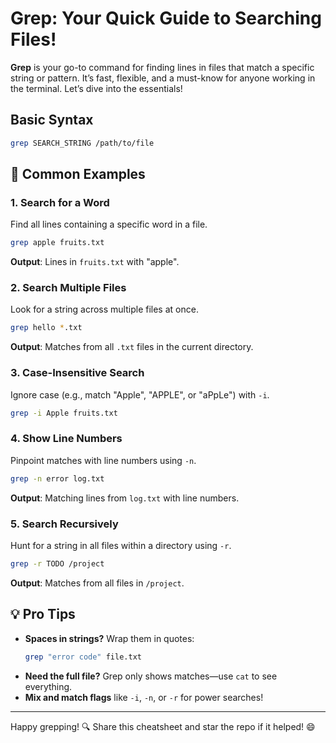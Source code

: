 # Grep: Your Quick Guide to Searching Files!

**Grep** is your go-to command for finding lines in files that match a specific string or pattern. It’s fast, flexible, and a must-know for anyone working in the terminal. Let’s dive into the essentials!

## Basic Syntax
```bash
grep SEARCH_STRING /path/to/file
```

## 🎯 Common Examples

### 1. Search for a Word
Find all lines containing a specific word in a file.
```bash
grep apple fruits.txt
```
**Output**: Lines in `fruits.txt` with "apple".

### 2. Search Multiple Files
Look for a string across multiple files at once.
```bash
grep hello *.txt
```
**Output**: Matches from all `.txt` files in the current directory.

### 3. Case-Insensitive Search
Ignore case (e.g., match "Apple", "APPLE", or "aPpLe") with `-i`.
```bash
grep -i Apple fruits.txt
```

### 4. Show Line Numbers
Pinpoint matches with line numbers using `-n`.
```bash
grep -n error log.txt
```
**Output**: Matching lines from `log.txt` with line numbers.

### 5. Search Recursively
Hunt for a string in all files within a directory using `-r`.
```bash
grep -r TODO /project
```
**Output**: Matches from all files in `/project`.

## 💡 Pro Tips
- **Spaces in strings?** Wrap them in quotes:  
  ```bash
  grep "error code" file.txt
  ```
- **Need the full file?** Grep only shows matches—use `cat` to see everything.
- **Mix and match flags** like `-i`, `-n`, or `-r` for power searches!

---

Happy grepping! 🔍 Share this cheatsheet and star the repo if it helped! 😄